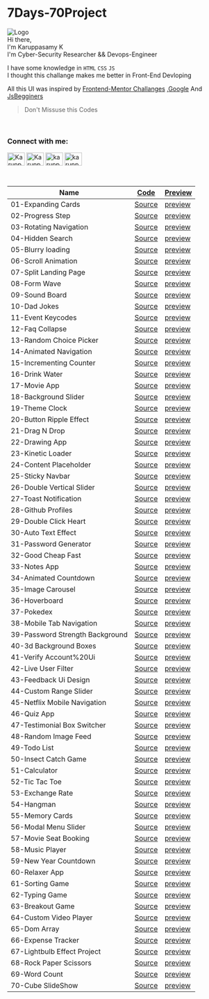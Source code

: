 # 7Days-70Project

![Logo](https://avatars.githubusercontent.com/u/75080347?v=4)\
Hi there,\
I'm Karuppasamy K\
I'm Cyber-Security Researcher && Devops-Engineer



I have some knowledge in `HTML` `CSS` `JS`\
I thought this challange makes me better in Front-End Devloping

All this UI was inspired by [Frontend-Mentor Challanges](https://frontendmentor.io/) ,[Google](https:www.google.co.in) And [JsBegginers](https://jsbeginners.com/)

>Don't Missuse this Codes

<br>


<h3 align="left">Connect with me:</h3>
<p align="left">
<a href="https://twitter.com/Karuppasamy__K" target="blank"><img align="center" src="https://cdn.jsdelivr.net/npm/simple-icons@3.0.1/icons/twitter.svg" alt="Karuppasamy__K" height="30" width="40" padding="10px"/></a>
<a href="https://www.linkedin.com/in/karuppasamy-k-308a13200" target="blank"><img align="center" src="https://cdn.jsdelivr.net/npm/simple-icons@3.0.1/icons/linkedin.svg" alt="Karuppasamy K" height="30" width="40"  padding="10px"/></a>
<a href="https://fb.com/karuppan.the.pentester" target="blank"><img align="center" src="https://cdn.jsdelivr.net/npm/simple-icons@3.0.1/icons/facebook.svg" alt="karuppan.the.pentester" height="30" width="40"  padding="10px"/></a>
<a href="https://instagram.com/karuppan_the_pentester" target="blank"><img align="center" src="https://cdn.jsdelivr.net/npm/simple-icons@3.0.1/icons/instagram.svg" alt="karuppan_the_pentester" height="30" width="40"  padding="10px"/></a>
</p>
<br>

|Name                            |[Code](https://github.com/karuppan-the-pentester/7-days-70-project/)       |[Preview](https://karuppan-the-pentester.github.io/7-days-70-project/)     |
|--------------------------------|-----------|------------|
|01-Expanding Cards|[Source](https://github.com/karuppan-the-pentester/7-days-70-project/tree/master/01-Expanding%20Cards/)|[preview](https://karuppan-the-pentester.github.io/7-days-70-project/01-Expanding%20Cards/)|
|02-Progress Step|[Source](https://github.com/karuppan-the-pentester/7-days-70-project/tree/master/02-Progress%20step/)|[preview](https://karuppan-the-pentester.github.io/7-days-70-project/02-Progress%20step/)|
|03-Rotating Navigation|[Source](https://github.com/karuppan-the-pentester/7-days-70-project/tree/master/03-Rotating%20Navigation/)|[preview](https://karuppan-the-pentester.github.io/7-days-70-project/03-Rotating%20Navigation/)|
|04-Hidden Search|[Source](https://github.com/karuppan-the-pentester/7-days-70-project/tree/master/04-Hidden%20Search/)|[preview](https://karuppan-the-pentester.github.io/7-days-70-project/04-Hidden%20Search/)|
|05-Blurry loading|[Source](https://github.com/karuppan-the-pentester/7-days-70-project/tree/master/05-Blurry%20loading/)|[preview](https://karuppan-the-pentester.github.io/7-days-70-project/05-Blurry%20loading/)|
|06-Scroll Animation|[Source](https://github.com/karuppan-the-pentester/7-days-70-project/tree/master/06-Scroll%20Animation/)|[preview](https://karuppan-the-pentester.github.io/7-days-70-project/06-Scroll%20Animation/)|
|07-Split Landing Page|[Source](https://github.com/karuppan-the-pentester/7-days-70-project/tree/master/07-Split%20Landing%20Page/)|[preview](https://karuppan-the-pentester.github.io/7-days-70-project/07-Split%20Landing%20Page/)|
|08-Form Wave|[Source](https://github.com/karuppan-the-pentester/7-days-70-project/tree/master/08-Form%20Wave/)|[preview](https://karuppan-the-pentester.github.io/7-days-70-project/08-Form%20Wave/)|
|09-Sound Board|[Source](https://github.com/karuppan-the-pentester/7-days-70-project/tree/master/09-Sound%20Board/)|[preview](https://karuppan-the-pentester.github.io/7-days-70-project/09-Sound%20Board/)|
|10-Dad Jokes|[Source](https://github.com/karuppan-the-pentester/7-days-70-project/tree/master/10-Dad%20Jokes/)|[preview](https://karuppan-the-pentester.github.io/7-days-70-project/10-Dad%20Jokes/)|
|11-Event Keycodes|[Source](https://github.com/karuppan-the-pentester/7-days-70-project/tree/master/11-Event%20Keycodes/)|[preview](https://karuppan-the-pentester.github.io/7-days-70-project/11-Event%20Keycodes/)|
|12-Faq Collapse|[Source](https://github.com/karuppan-the-pentester/7-days-70-project/tree/master/12-Faq%20Collapse/)|[preview](https://karuppan-the-pentester.github.io/7-days-70-project/12-Faq%20Collapse/)|
|13-Random Choice Picker|[Source](https://github.com/karuppan-the-pentester/7-days-70-project/tree/master/13-Random%20Choice%20Picker/)|[preview](https://karuppan-the-pentester.github.io/7-days-70-project/13-Random%20Choice%20Picker/)|
|14-Animated Navigation|[Source](https://github.com/karuppan-the-pentester/7-days-70-project/tree/master/14-Animated%20Navigation/)|[preview](https://karuppan-the-pentester.github.io/7-days-70-project/14-Animated%20Navigation/)|
|15-Incrementing Counter|[Source](https://github.com/karuppan-the-pentester/7-days-70-project/tree/master/15-Incrementing%20Counter/)|[preview](https://karuppan-the-pentester.github.io/7-days-70-project/15-Incrementing%20Counter/)|
|16-Drink Water|[Source](https://github.com/karuppan-the-pentester/7-days-70-project/tree/master/16-Drink%20Water/)|[preview](https://karuppan-the-pentester.github.io/7-days-70-project/16-Drink%20Water/)|
|17-Movie App|[Source](https://github.com/karuppan-the-pentester/7-days-70-project/tree/master/17-Movie%20App/)|[preview](https://karuppan-the-pentester.github.io/7-days-70-project/17-Movie%20App/)|
|18-Background Slider|[Source](https://github.com/karuppan-the-pentester/7-days-70-project/tree/master/18-Background%20Slider/)|[preview](https://karuppan-the-pentester.github.io/7-days-70-project/18-Background%20Slider/)|
|19-Theme Clock|[Source](https://github.com/karuppan-the-pentester/7-days-70-project/tree/master/19-Theme%20Clock/)|[preview](https://karuppan-the-pentester.github.io/7-days-70-project/19-Theme%20Clock/)|
|20-Button Ripple Effect|[Source](https://github.com/karuppan-the-pentester/7-days-70-project/tree/master/20-Button%20Ripple%20Effect/)|[preview](https://karuppan-the-pentester.github.io/7-days-70-project/20-Button%20Ripple%20Effect/)|
|21-Drag N Drop|[Source](https://github.com/karuppan-the-pentester/7-days-70-project/tree/master/21-Drag%20N%20Drop/)|[preview](https://karuppan-the-pentester.github.io/7-days-70-project/21-Drag%20N%20Drop/)|
|22-Drawing App|[Source](https://github.com/karuppan-the-pentester/7-days-70-project/tree/master/22-Drawing%20App/)|[preview](https://karuppan-the-pentester.github.io/7-days-70-project/22-Drawing%20App/)|
|23-Kinetic Loader|[Source](https://github.com/karuppan-the-pentester/7-days-70-project/tree/master/23-Kinetic%20Loader/)|[preview](https://karuppan-the-pentester.github.io/7-days-70-project/23-Kinetic%20Loader/)|
|24-Content Placeholder|[Source](https://github.com/karuppan-the-pentester/7-days-70-project/tree/master/24-Content%20Placeholder/)|[preview](https://karuppan-the-pentester.github.io/7-days-70-project/24-Content%20Placeholder/)|
|25-Sticky Navbar|[Source](https://github.com/karuppan-the-pentester/7-days-70-project/tree/master/25-Sticky%20Navbar/)|[preview](https://karuppan-the-pentester.github.io/7-days-70-project/25-Sticky%20Navbar/)|
|26-Double Vertical Slider|[Source](https://github.com/karuppan-the-pentester/7-days-70-project/tree/master/26-Double%20Vertical%20Slider/)|[preview](https://karuppan-the-pentester.github.io/7-days-70-project/26-Double%20Vertical%20Slider/)|
|27-Toast Notification|[Source](https://github.com/karuppan-the-pentester/7-days-70-project/tree/master/27-Toast%20Notification/)|[preview](https://karuppan-the-pentester.github.io/7-days-70-project/27-Toast%20Notification/)|
|28-Github Profiles|[Source](https://github.com/karuppan-the-pentester/7-days-70-project/tree/master/28-Github%20Profiles/)|[preview](https://karuppan-the-pentester.github.io/7-days-70-project/28-Github%20Profiles/)|
|29-Double Click Heart|[Source](https://github.com/karuppan-the-pentester/7-days-70-project/tree/master/29-Double%20Click%20Heart/)|[preview](https://karuppan-the-pentester.github.io/7-days-70-project/29-Double%20Click%20Heart/)|
|30-Auto Text Effect|[Source](https://github.com/karuppan-the-pentester/7-days-70-project/tree/master/30-Auto%20Text%20Effect/)|[preview](https://karuppan-the-pentester.github.io/7-days-70-project/30-Auto%20Text%20Effect/)|
|31-Password Generator|[Source](https://github.com/karuppan-the-pentester/7-days-70-project/tree/master/31-Password%20Generator/)|[preview](https://karuppan-the-pentester.github.io/7-days-70-project/31-Password%20Generator/)|
|32-Good Cheap Fast|[Source](https://github.com/karuppan-the-pentester/7-days-70-project/tree/master/32-Good%20Cheap%20Fast/)|[preview](https://karuppan-the-pentester.github.io/7-days-70-project/32-Good%20Cheap%20Fast/)|
|33-Notes App|[Source](https://github.com/karuppan-the-pentester/7-days-70-project/tree/master/33-Notes%20App/)|[preview](https://karuppan-the-pentester.github.io/7-days-70-project/33-Notes%20App/)|
|34-Animated Countdown|[Source](https://github.com/karuppan-the-pentester/7-days-70-project/tree/master/34-Animated%20Countdown/)|[preview](https://karuppan-the-pentester.github.io/7-days-70-project/34-Animated%20Countdown/)|
|35-Image Carousel|[Source](https://github.com/karuppan-the-pentester/7-days-70-project/tree/master/35-Image%20Carousel/)|[preview](https://karuppan-the-pentester.github.io/7-days-70-project/35-Image%20Carousel/)|
|36-Hoverboard|[Source](https://github.com/karuppan-the-pentester/7-days-70-project/tree/master/36-Hoverboard/)|[preview](https://karuppan-the-pentester.github.io/7-days-70-project/36-Hoverboard/)|
|37-Pokedex|[Source](https://github.com/karuppan-the-pentester/7-days-70-project/tree/master/37-Pokedex/)|[preview](https://karuppan-the-pentester.github.io/7-days-70-project/37-Pokedex/)|
|38-Mobile Tab Navigation|[Source](https://github.com/karuppan-the-pentester/7-days-70-project/tree/master/38-Mobile%20Tab%20Navigation/)|[preview](https://karuppan-the-pentester.github.io/7-days-70-project/38-Mobile%20Tab%20Navigation/)|
|39-Password Strength Background|[Source](https://github.com/karuppan-the-pentester/7-days-70-project/tree/master/39-Password%20Strength%20Background/)|[preview](https://karuppan-the-pentester.github.io/7-days-70-project/39-Password%20Strength%20Background/)|
|40-3d Background Boxes|[Source](https://github.com/karuppan-the-pentester/7-days-70-project/tree/master/40-3d%20Background%20Boxes/)|[preview](https://karuppan-the-pentester.github.io/7-days-70-project/40-3d%20Background%20Boxes/)|
|41-Verify Account%20Ui|[Source](https://github.com/karuppan-the-pentester/7-days-70-project/tree/master/41-Verify%20Account%20Ui/)|[preview](https://karuppan-the-pentester.github.io/7-days-70-project/41-Verify%20Account%20Ui/)|
|42-Live User Filter|[Source](https://github.com/karuppan-the-pentester/7-days-70-project/tree/master/42-Live%20User%20Filter/)|[preview](https://karuppan-the-pentester.github.io/7-days-70-project/42-Live%20User%20Filter/)|
|43-Feedback Ui Design|[Source](https://github.com/karuppan-the-pentester/7-days-70-project/tree/master/43-Feedback%20Ui%20Design/)|[preview](https://karuppan-the-pentester.github.io/7-days-70-project/43-Feedback%20Ui%20Design/)|
|44-Custom Range Slider|[Source](https://github.com/karuppan-the-pentester/7-days-70-project/tree/master/44-Custom%20Range%20Slider/)|[preview](https://karuppan-the-pentester.github.io/7-days-70-project/44-Custom%20Range%20Slider/)|
|45-Netflix Mobile Navigation|[Source](https://github.com/karuppan-the-pentester/7-days-70-project/tree/master/45-Netflix%20Mobile%20Navigation/)|[preview](https://karuppan-the-pentester.github.io/7-days-70-project/45-Netflix%20Mobile%20Navigation/)|
|46-Quiz App|[Source](https://github.com/karuppan-the-pentester/7-days-70-project/tree/master/46-Quiz%20App/)|[preview](https://karuppan-the-pentester.github.io/7-days-70-project/46-Quiz%20App/)|
|47-Testimonial Box Switcher|[Source](https://github.com/karuppan-the-pentester/7-days-70-project/tree/master/47-Testimonial%20Box%20Switcher/)|[preview](https://karuppan-the-pentester.github.io/7-days-70-project/47-Testimonial%20Box%20Switcher/)|
|48-Random Image Feed|[Source](https://github.com/karuppan-the-pentester/7-days-70-project/tree/master/48-Random%20Image%20Feed/)|[preview](https://karuppan-the-pentester.github.io/7-days-70-project/48-Random%20Image%20Feed/)|
|49-Todo List|[Source](https://github.com/karuppan-the-pentester/7-days-70-project/tree/master/49-Todo%20List/)|[preview](https://karuppan-the-pentester.github.io/7-days-70-project/49-Todo%20List/)|
|50-Insect Catch Game|[Source](https://github.com/karuppan-the-pentester/7-days-70-project/tree/master/50-Insect%20Catch%20Game/)|[preview](https://karuppan-the-pentester.github.io/7-days-70-project/50-Insect%20Catch%20Game/)|
|51-Calculator|[Source](https://github.com/karuppan-the-pentester/7-days-70-project/tree/master/51-Calculator/)|[preview](https://karuppan-the-pentester.github.io/7-days-70-project/51-Calculator/)|
|52-Tic Tac Toe|[Source](https://github.com/karuppan-the-pentester/7-days-70-project/tree/master/52-Tic%20Ttac%20Toe/)|[preview](https://karuppan-the-pentester.github.io/7-days-70-project/52-Tic%20Ttac%20Toe/)|
|53-Exchange Rate|[Source](https://github.com/karuppan-the-pentester/7-days-70-project/tree/master/53-Exchange%20Rate/)|[preview](https://karuppan-the-pentester.github.io/7-days-70-project/53-Exchange%20Rate/)|
|54-Hangman|[Source](https://github.com/karuppan-the-pentester/7-days-70-project/tree/master/54-Hangman/)|[preview](https://karuppan-the-pentester.github.io/7-days-70-project/54-Hangman/)|
|55-Memory Cards|[Source](https://github.com/karuppan-the-pentester/7-days-70-project/tree/master/55-Memory%20Cards/)|[preview](https://karuppan-the-pentester.github.io/7-days-70-project/55-Memory%20Cards/)|
|56-Modal Menu Slider|[Source](https://github.com/karuppan-the-pentester/7-days-70-project/tree/master/56-Modal%20Menu%20Slider/)|[preview](https://karuppan-the-pentester.github.io/7-days-70-project/56-Modal%20Menu%20Slider/)|
|57-Movie Seat Booking|[Source](https://github.com/karuppan-the-pentester/7-days-70-project/tree/master/57-Movie%20Seat%20Booking/)|[preview](https://karuppan-the-pentester.github.io/7-days-70-project/57-Movie%20Seat%20Booking/)|
|58-Music Player|[Source](https://github.com/karuppan-the-pentester/7-days-70-project/tree/master/58-Music%20Player/)|[preview](https://karuppan-the-pentester.github.io/7-days-70-project/58-Music%20Player/)|
|59-New Year Countdown|[Source](https://github.com/karuppan-the-pentester/7-days-70-project/tree/master/59-New%20Year%20Countdown/)|[preview](https://karuppan-the-pentester.github.io/7-days-70-project/59-New%20Year%20Countdown/)|
|60-Relaxer App|[Source](https://github.com/karuppan-the-pentester/7-days-70-project/tree/master/60-Relaxer%20App/)|[preview](https://karuppan-the-pentester.github.io/7-days-70-project/60-Relaxer%20App/)|
|61-Sorting Game|[Source](https://github.com/karuppan-the-pentester/7-days-70-project/tree/master/61-Sorting%20Game/)|[preview](https://karuppan-the-pentester.github.io/7-days-70-project/61-Sorting%20Game/)|
|62-Typing Game|[Source](https://github.com/karuppan-the-pentester/7-days-70-project/tree/master/62-Typing%20Game/)|[preview](https://karuppan-the-pentester.github.io/7-days-70-project/62-Typing%20Game/)|
|63-Breakout Game|[Source](https://github.com/karuppan-the-pentester/7-days-70-project/tree/master/63-Breakout%20Game/)|[preview](https://karuppan-the-pentester.github.io/7-days-70-project/63-Breakout%20Game/)|
|64-Custom Video Player|[Source](https://github.com/karuppan-the-pentester/7-days-70-project/tree/master/64-Custom%20Video%20Player/)|[preview](https://karuppan-the-pentester.github.io/7-days-70-project/64-Custom%20Video%20Player/)|
|65-Dom Array|[Source](https://github.com/karuppan-the-pentester/7-days-70-project/tree/master/65-Dom%20Array/)|[preview](https://karuppan-the-pentester.github.io/7-days-70-project/65-Dom%20Array/)|
|66-Expense Tracker|[Source](https://github.com/karuppan-the-pentester/7-days-70-project/tree/master/66-Expense%20Tracker/)|[preview](https://karuppan-the-pentester.github.io/7-days-70-project/66-Expense%20Tracker/)|
|67-Lightbulb Effect Project|[Source](https://github.com/karuppan-the-pentester/7-days-70-project/tree/master/67-Lightbulb%20Effect%20Project/)|[preview](https://karuppan-the-pentester.github.io/7-days-70-project/67-Lightbulb%20Effect%20Project/)|
|68-Rock Paper Scissors|[Source](https://github.com/karuppan-the-pentester/7-days-70-project/tree/master/68-Rock%20Paper%20Scissors/)|[preview](https://karuppan-the-pentester.github.io/7-days-70-project/68-Rock%20Paper%20Scissors/)|
|69-Word Count|[Source](https://github.com/karuppan-the-pentester/7-days-70-project/tree/master/69-Word%20Count/)|[preview](https://karuppan-the-pentester.github.io/7-days-70-project/69-Word%20Count/)|
|70-Cube SlideShow|[Source](https://github.com/karuppan-the-pentester/7-days-70-project/tree/master/70-Cube%20SlideShow/)|[preview](https://karuppan-the-pentester.github.io/7-days-70-project/70-Cube%20SlideShow/)|
